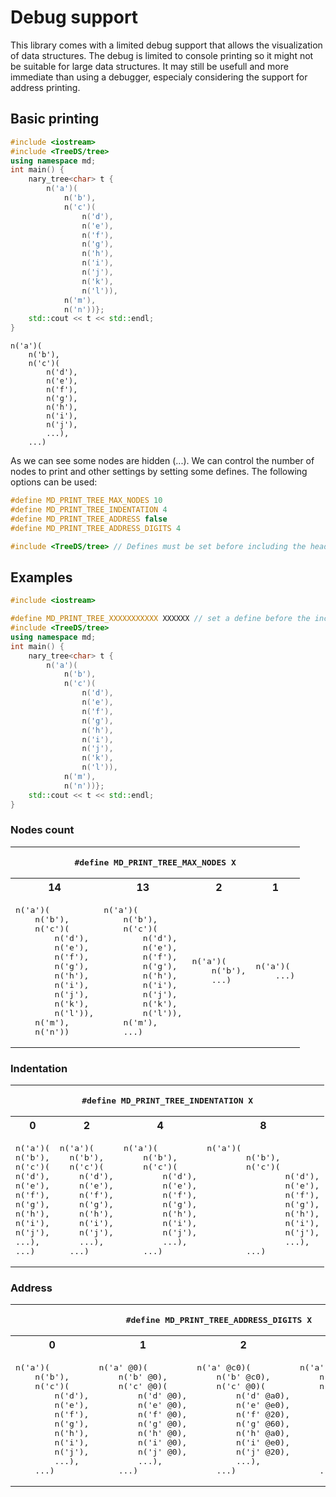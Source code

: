 # Debug support
This library comes with a limited debug support that allows the visualization of data structures. The debug is limited to console printing so it might not be suitable for large data structures. It may still be usefull and more immediate than using a debugger, especialy considering the support for address printing.

## Basic printing

```c++
#include <iostream>
#include <TreeDS/tree>
using namespace md;
int main() {
    nary_tree<char> t {
        n('a')(
            n('b'),
            n('c')(
                n('d'),
                n('e'),
                n('f'),
                n('g'),
                n('h'),
                n('i'),
                n('j'),
                n('k'),
                n('l')),
            n('m'),
            n('n'))};
    std::cout << t << std::endl;
}
```
```
n('a')(
    n('b'),
    n('c')(
        n('d'),
        n('e'),
        n('f'),
        n('g'),
        n('h'),
        n('i'),
        n('j'),
        ...),
    ...)

```

As we can see some nodes are hidden (...). We can control the number of nodes to print and other settings by setting some defines. The following options can be used:
```c++
#define MD_PRINT_TREE_MAX_NODES 10
#define MD_PRINT_TREE_INDENTATION 4
#define MD_PRINT_TREE_ADDRESS false
#define MD_PRINT_TREE_ADDRESS_DIGITS 4

#include <TreeDS/tree> // Defines must be set before including the header
```

## Examples
```c++
#include <iostream>

#define MD_PRINT_TREE_XXXXXXXXXXX XXXXXX // set a define before the include
#include <TreeDS/tree>
using namespace md;
int main() {
    nary_tree<char> t {
        n('a')(
            n('b'),
            n('c')(
                n('d'),
                n('e'),
                n('f'),
                n('g'),
                n('h'),
                n('i'),
                n('j'),
                n('k'),
                n('l')),
            n('m'),
            n('n'))};
    std::cout << t << std::endl;
}
```
### Nodes count
<table>
    <tr>
        <th colspan="4"><pre>#define MD_PRINT_TREE_MAX_NODES X</pre></th>
    </tr>
    <tr>
        <th>14</th>
        <th>13</th>
        <th>2</th>
        <th>1</th>
    </tr>
    <tr>
        <td>
            <pre>n('a')(
    n('b'),
    n('c')(
        n('d'),
        n('e'),
        n('f'),
        n('g'),
        n('h'),
        n('i'),
        n('j'),
        n('k'),
        n('l')),
    n('m'),
    n('n'))</pre>
        </td>
        <td>
            <pre>n('a')(
    n('b'),
    n('c')(
        n('d'),
        n('e'),
        n('f'),
        n('g'),
        n('h'),
        n('i'),
        n('j'),
        n('k'),
        n('l')),
    n('m'),
    ...)</pre>
        </td>
        <td>
            <pre>n('a')(
    n('b'),
    ...)</pre>
        </td>
        <td>
            <pre>n('a')(
    ...)</pre>
        </td>
    </tr>
</table>

### Indentation
<table>
    <tr>
        <th colspan="4"><pre>#define MD_PRINT_TREE_INDENTATION X</pre></th>
    </tr>
    <tr>
        <th>0</th>
        <th>2</th>
        <th>4</th>
        <th>8</th>
    </tr>
    <tr>
        <td>
            <pre>n('a')(
n('b'),
n('c')(
n('d'),
n('e'),
n('f'),
n('g'),
n('h'),
n('i'),
n('j'),
...),
...)</pre>
        </td>
        <td>
            <pre>n('a')(
  n('b'),
  n('c')(
    n('d'),
    n('e'),
    n('f'),
    n('g'),
    n('h'),
    n('i'),
    n('j'),
    ...),
  ...)</pre>
        </td>
        <td>
            <pre>n('a')(
    n('b'),
    n('c')(
        n('d'),
        n('e'),
        n('f'),
        n('g'),
        n('h'),
        n('i'),
        n('j'),
        ...),
    ...)</pre>
        </td>
        <td>
            <pre>n('a')(
        n('b'),
        n('c')(
                n('d'),
                n('e'),
                n('f'),
                n('g'),
                n('h'),
                n('i'),
                n('j'),
                ...),
        ...)</pre>
        </td>
    </tr>
</table>

### Address
<table>
    <tr>
        <th colspan="4"><pre>#define MD_PRINT_TREE_ADDRESS_DIGITS X</pre></th>
    </tr>
    <tr>
        <th>0</th>
        <th>1</th>
        <th>2</th>
        <th>8</th>
    </tr>
    <tr>
        <td>
            <pre>n('a')(
    n('b'),
    n('c')(
        n('d'),
        n('e'),
        n('f'),
        n('g'),
        n('h'),
        n('i'),
        n('j'),
        ...),
    ...)</pre>
        </td>
        <td>
            <pre>
n('a' @0)(
    n('b' @0),
    n('c' @0)(
        n('d' @0),
        n('e' @0),
        n('f' @0),
        n('g' @0),
        n('h' @0),
        n('i' @0),
        n('j' @0),
        ...),
    ...)</pre>
        </td>
        <td>
            <pre>
n('a' @c0)(
    n('b' @c0),
    n('c' @0)(
        n('d' @a0),
        n('e' @e0),
        n('f' @20),
        n('g' @60),
        n('h' @a0),
        n('i' @e0),
        n('j' @20),
        ...),
    ...)</pre>
        </td>
        <td>
            <pre>
n('a' @336c27c0)(
    n('b' @336c57c0),
    n('c' @336c5800)(
        n('d' @336c5ea0),
        n('e' @336c5ee0),
        n('f' @336c5f20),
        n('g' @336c5f60),
        n('h' @336c5fa0),
        n('i' @336c5fe0),
        n('j' @336c6020),
        ...),
    ...)</pre>
        </td>
    </tr>
</table>
